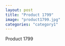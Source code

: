 ```yaml
---
layout: post
title: "Product 1799"
image: "product1799.jpg"
categories: "category1"
---
```

Product 1799
